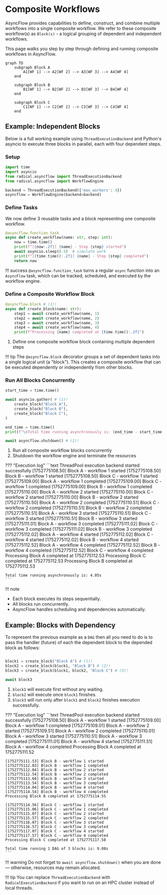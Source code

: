 # Composite Workflows

AsyncFlow provides capabilities to define, construct, and combine multiple workflows into a single composite workflow. We refer to these composite workflow(s) as `Block(s)` - a logical grouping of dependent and independent workflows.

This page walks you step by step through defining and running composite workflows in AsyncFlow.

```mermaid
graph TD
    subgraph Block A
        A1[WF 1] --> A2[WF 2] --> A3[WF 3] --> A4[WF 4] 
    end

    subgraph Block B
        B1[WF 1] --> B2[WF 2] --> B3[WF 3] --> B4[WF 4]
    end

    subgraph Block C
        C1[WF 1] --> C2[WF 2] --> C3[WF 3] --> C4[WF 4]
    end
```


## Example: Independent Blocks

Below is a full working example using `ThreadExecutionBackend` and Python's asyncio to execute three blocks in parallel, each with four dependent steps.

### Setup

```python
import time
import asyncio
from radical.asyncflow import ThreadExecutionBackend
from radical.asyncflow import WorkflowEngine

backend = ThreadExecutionBackend({'max_workers': 4})
asyncflow = WorkflowEngine(backend=backend)
```

### Define Tasks

We now define 3 reusable tasks and a block representing one composite workflow.

```python
@asyncflow.function_task
async def create_workflow(name: str, step: int):
    now = time.time()
    print(f"[{now:.2f}] {name} - Step {step} started")
    await asyncio.sleep(0.5)  # simulate work
    print(f"[{time.time():.2f}] {name} - Step {step} completed")
    return now
```

!!! success
`@asyncflow.function_task` turns a regular `async` function into an `AsyncFlow` task, which can be tracked, scheduled, and executed by the workflow engine.

### Define a Composite Workflow Block

```python
@asyncflow.block # (1)!
async def create_block(name: str):
    step1 = await create_workflow(name, 1)
    step2 = await create_workflow(name, 2)
    step3 = await create_workflow(name, 3)
    step4 = await create_workflow(name, 4)
    print(f"Processing {name} completed at {time.time():.2f}")
```

1. Define one composite workflow block containing multiple dependent steps

!!! tip
The `@asyncflow.block` decorator groups a set of dependent tasks into a single logical unit (a "block"). This creates a composite workflow that can be executed dependently or independently from other blocks.

### Run All Blocks Concurrently

```python
start_time = time.time()

await asyncio.gather( # (1)!
    create_block("Block A"),
    create_block("Block B"),
    create_block("Block C"),
)

end_time = time.time()
print(f"\nTotal time running asynchronously is: {end_time - start_time:.2f}s")

await asyncflow.shutdown() # (2)!
```

1. Run all composite workflow blocks concurrently
2. Shutdown the workflow engine and terminate the resources

??? "Execution log"
    ```text
    ThreadPool execution backend started successfully
    [1752775108.50] Block A - workflow 1 started
    [1752775108.50] Block B - workflow 1 started
    [1752775108.50] Block C - workflow 1 started
    [1752775109.00] Block A - workflow 1 completed
    [1752775109.00] Block C - workflow 1 completed
    [1752775109.00] Block B - workflow 1 completed
    [1752775110.00] Block A - workflow 2 started
    [1752775110.00] Block C - workflow 2 started
    [1752775110.00] Block B - workflow 2 started
    [1752775110.50] Block A - workflow 2 completed
    [1752775110.51] Block C - workflow 2 completed
    [1752775110.51] Block B - workflow 2 completed
    [1752775110.51] Block A - workflow 3 started
    [1752775110.51] Block C - workflow 3 started
    [1752775110.51] Block B - workflow 3 started
    [1752775111.01] Block A - workflow 3 completed
    [1752775111.02] Block C - workflow 3 completed
    [1752775111.02] Block B - workflow 3 completed
    [1752775112.02] Block A - workflow 4 started
    [1752775112.02] Block C - workflow 4 started
    [1752775112.02] Block B - workflow 4 started
    [1752775112.52] Block A - workflow 4 completed
    [1752775112.52] Block B - workflow 4 completed
    [1752775112.52] Block C - workflow 4 completed
    Processing Block A completed at 1752775112.53
    Processing Block C completed at 1752775112.53
    Processing Block B completed at 1752775112.53

    Total time running asynchronously is: 4.05s
    ```

!!! note
- Each block executes its steps sequentially.
- All blocks run concurrently.
- AsyncFlow handles scheduling and dependencies automatically.

## Example: Blocks with Dependency
To represent the previous example as a `DAG` then all you need to do is to
pass the handler (future) of each the dependent block to the depended block as follows:

```python

block1 = create_block("Block A") # (1)!
block2 = create_block(block1, "Block B") # (2)!
block3 = create_block(block1, block2, "Block C") # (3)!

await block3
```

1. `block1` will execute first without any waiting.
2. `block2` will execute once `block1` finishes.
3. `block3` will run only after `block1` and `block2` finishes execution successfully.


??? "Execution log"
    ```text
    ThreadPool execution backend started successfully
    [1752775108.50] Block A - workflow 1 started
    [1752775109.00] Block A - workflow 1 completed
    [1752775109.01] Block A - workflow 2 started
    [1752775109.51] Block A - workflow 2 completed
    [1752775110.01] Block A - workflow 3 started
    [1752775110.51] Block A - workflow 3 completed
    [1752775111.01] Block A - workflow 4 started
    [1752775111.51] Block A - workflow 4 completed
    Processing Block A completed at 1752775111.52

    [1752775111.53] Block B - workflow 1 started
    [1752775112.03] Block B - workflow 1 completed
    [1752775112.04] Block B - workflow 2 started
    [1752775112.54] Block B - workflow 2 completed
    [1752775113.04] Block B - workflow 3 started
    [1752775113.54] Block B - workflow 3 completed
    [1752775114.04] Block B - workflow 4 started
    [1752775114.54] Block B - workflow 4 completed
    Processing Block B completed at 1752775114.55

    [1752775114.56] Block C - workflow 1 started
    [1752775115.06] Block C - workflow 1 completed
    [1752775115.07] Block C - workflow 2 started
    [1752775115.57] Block C - workflow 2 completed
    [1752775116.07] Block C - workflow 3 started
    [1752775116.57] Block C - workflow 3 completed
    [1752775117.07] Block C - workflow 4 started
    [1752775117.57] Block C - workflow 4 completed
    Processing Block C completed at 1752775117.58

    Total time running 1 DAG of 3 blocks is: 9.08s
    ```


!!! warning
Do not forget to `await asyncflow.shutdown()` when you are done — otherwise, resources may remain allocated.

!!! tip
You can replace `ThreadExecutionBackend` with `RadicalExecutionBackend` if you want to run on an HPC cluster instead of local threads.
